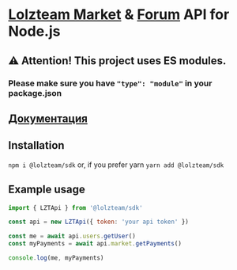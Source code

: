 # [Lolzteam Market](https://lzt.market/) & [Forum](https://lolz.live/) API for Node.js

## ⚠️ Attention! This project uses ES modules.
### Please make sure you have `"type": "module"` in your package.json

## [Документация](https://github.com/NztForum/node-lzt/blob/master/docs-ru.md)

## Installation
`npm i @lolzteam/sdk`
or, if you prefer yarn
`yarn add @lolzteam/sdk`

## Example usage

```js
import { LZTApi } from '@lolzteam/sdk'

const api = new LZTApi({ token: 'your api token' })

const me = await api.users.getUser()
const myPayments = await api.market.getPayments()

console.log(me, myPayments)
```
